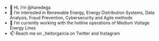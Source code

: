 - 👋 Hi, I’m @haredega
- 👀 I’m interested in Renewable Energy, Energy Distribution Systems, Data Analysis, Fraud Prevention, Cybersecurity and Agile methods
- 🌱 I’m currently working with the hotline operations of Medium Voltage Energy Lines
- 📫 Reach me on _heitorgarcia on Twitter and Instagram

<!---
haredega/haredega is a ✨ special ✨ repository because its `README.md` (this file) appears on your GitHub profile.
You can click the Preview link to take a look at your changes.
--->
